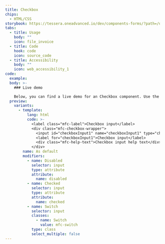 ```yaml
---
title: Checkbox
chips:
  - HTML/CSS
storybook: https://tessera.oneadvanced.io/dev/components-forms/?path=/docs/html-input-checkbox--default-story
tabs:
  - title: Usage
    body: ""
    icon: file_invoice
  - title: Code
    hook: code
    icon: source_code
  - title: Accessibility
    body: ""
    icon: web_accessibility_1
code:
  example:
  body: >-
    ### Live demo

    Below, you can find a live demo for an Checkbox component. Use the drop-down menus and radio buttons to view the different Checkbox Types and Variants.
  preview:
    variants:
      - template:
          lang: html
          code: >-
            <label class="mfc-label">Checkbox input</label>
            <div class="mfc-checkbox-wrapper">
              <input id="checkboxInput1" name="checkboxInput1" type="checkbox">
              <label for="checkboxInput1">Checkbox input</label>
              <div class="mfc-help-text">Checkbox input help text</div>
            </div>
        name: As default
        modifiers:
          - name: Disabled
            selector: input
            type: attribute
            attribute:
              name: disabled
          - name: Checked
            selector: input
            type: attribute
            attribute:
              name: checked
          - name: Switch
            selector: input
            classes:
              - name: Switch
                value: mfc-switch
            type: class
            select_multiple: false
---
```

